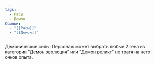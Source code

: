 ```yaml
---
tags:
  - Расы
  - Демон
Ссылки:
  - "[[Расы]]"
  - "[[Демон]]"
---
```

Демонические силы:
Персонаж может выбрать любые  2 гена из категории "Демон эволюция" или "Демон реликт" не тратя на него очков опыта. 








